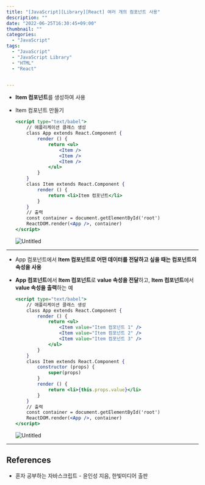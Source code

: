 ```yaml
---
title: "[JavaScript][Library][React] 여러 개의 컴포넌트 사용"
description: ""
date: "2022-06-25T16:30:45+09:00"
thumbnail: ""
categories:
  - "JavaScript"
tags:
  - "JavaScript"
  - "JavaScript Library"
  - "HTML"
  - "React"


---
```

<!--more-->

- **Item 컴포넌트**를 생성하여 사용
- Item 컴포넌트 만들기
    
    ```jsx
    <script type="text/babel">
    	// 애플리케이션 클래스 생성
    	class App extends React.Component {
    		render () {
    			return <ul>
    				<Item />
    				<Item />
    				<Item />
    			</ul>
    		}
    	}
    	class Item extends React.Component {
    		render () {
    			return <li>Item 컴포넌트</li>
    		}
    	}
    	// 출력
    	const container = document.getElementById('root')
    	ReactDOM.render(<App />, container)
    </script>
    ```
    
    ![Untitled](/images/lang_javascript/study_3/JavaScript_여러개의_컴포넌트_사용/Untitled.png)
    

---

- App 컴포넌트에서 **Item 컴포넌트로 어떤 데이터를 전달하고 싶을 때는 컴포넌트의 속성을 사용**
- **App 컴포넌트**에서 **Item 컴포넌트**로 **value 속성을 전달**하고, **Item 컴포넌트**에서 **value 속성을 출력**하는 예
    
    ```jsx
    <script type="text/babel">
    	// 애플리케이션 클래스 생성
    	class App extends React.Component {
    		render () {
    			return <ul>
    				<Item value="Item 컴포넌트 1" />
    				<Item value="Item 컴포넌트 2" />
    				<Item value="Item 컴포넌트 3" />
    			</ul>
    		}
    	}
    	class Item extends React.Component {
    		constructor (props) {
    			super(props)
    		}
    		render () {
    			return <li>{this.props.value}</li>
    		}
    	}
    	// 출력
    	const container = document.getElementById('root')
    	ReactDOM.render(<App />, container)
    </script>
    ```
    
    ![Untitled](/images/lang_javascript/study_3/JavaScript_여러개의_컴포넌트_사용/Untitled%201.png)
    

---

## References

- 혼자 공부하는 자바스크립트 - 윤인성 지음, 한빛미디어 출판